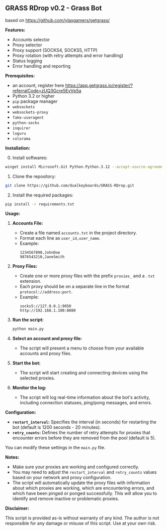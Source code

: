 ## GRASS RDrop v0.2 - Grass Bot

based on https://github.com/ylasgamers/getgrass/

**Features:**
* Accounts selector
* Proxy selector
* Proxy support (SOCKS4, SOCKS5, HTTP)
* Proxy rotation (with retry attempts and error handling)
* Status logging
* Error handling and reporting

**Prerequisites:**
* an account, register here https://app.getgrass.io/register/?referralCode=zUQ3Gcre5EvVp5a
* Python 3.2 or higher
* `pip` package manager
* `websockets`
* `websockets-proxy`
* `fake-useragent`
* `python-socks`
* `inquirer`
* `loguru`
* `colorama`

**Installation:**

0. Install softwares:
```bash
winget install Microsoft.Git Python.Python.3.12 --accept-source-agreements --accept-package-agreements
```

1. Clone the repository:
```bash
git clone https://github.com/dualkeyboards/GRASS-RDrop.git
```

2. Install the required packages:
```bash
pip install -r requirements.txt
```

**Usage:**
1. **Accounts File:**
   - Create a file named `accounts.txt` in the project directory.
   - Format each line as `user_id,user_name`.
   - Example:
     ```
     1234567890,JohnDoe
     9876543210,JaneSmith
     ```

2. **Proxy Files:**
   - Create one or more proxy files with the prefix `proxies_` and a `.txt` extension.
   - Each proxy should be on a separate line in the format `protocol://address:port`.
   - Example:
     ```
     socks5://127.0.0.1:9050
     http://192.168.1.100:8080
     ```

3. **Run the script:**
   ```bash
   python main.py
   ```

4. **Select an account and proxy file:**
   - The script will present a menu to choose from your available accounts and proxy files.

5. **Start the bot:**
   - The script will start creating and connecting devices using the selected proxies.

6. **Monitor the log:**
   - The script will log real-time information about the bot's activity, including connection statuses, ping/pong messages, and errors.

**Configuration:**
- **`restart_interval`:** Specifies the interval (in seconds) for restarting the bot (default is 1200 seconds - 20 minutes). 
- **`retry_counts`:** Defines the number of retry attempts for proxies that encounter errors before they are removed from the pool (default is 5). 

You can modify these settings in the `main.py` file.

**Notes:**
* Make sure your proxies are working and configured correctly.
* You may need to adjust the `restart_interval` and `retry_counts` values based on your network and proxy configuration.
* The script will automatically update the proxy files with information about which proxies are working, which are encountering errors, and which have been pinged or ponged successfully. This will allow you to identify and remove inactive or problematic proxies.

**Disclaimer:**

This script is provided as-is without warranty of any kind. The author is not responsible for any damage or misuse of this script. Use at your own risk.
